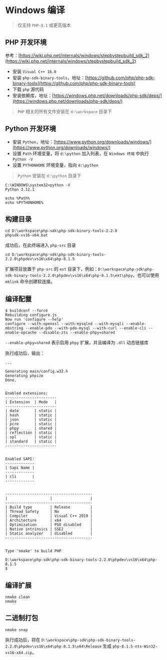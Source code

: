 # Windows 编译

> 仅支持 `PHP-8.1` 或更高版本

## PHP 开发环境

参考：[https://wiki.php.net/internals/windows/stepbystepbuild_sdk_2](https://wiki.php.net/internals/windows/stepbystepbuild_sdk_2)

- 安装 `Visual C++ 16.0`
- 安装 `php-sdk-binary-tools`，地址：[https://github.com/php/php-sdk-binary-tools](https://github.com/php/php-sdk-binary-tools)
- 下载 `php` 源代码
- 安装依赖库，地址：[https://windows.php.net/downloads/php-sdk/deps/](https://windows.php.net/downloads/php-sdk/deps/)

> `PHP` 相关的所有文件安装在 `d:\workspace` 目录下  

## Python 开发环境

- 安装 `Python`，地址：[https://www.python.org/downloads/windows/](https://www.python.org/downloads/windows/)
- 设置 `Path` 环境变量，将 `d:\python` 加入列表，在 `Windows 终端` 中执行 `Python -V`
- 设置 `PYTHONHOME` 环境变量，指向 `d:\python`

> `Python` 安装在 `d:\python` 目录下

```shell
C:\WINDOWS\system32>python -V
Python 3.12.1

echo %Path%
echo %PYTHONHOME%
```


## 构建目录

```shell
cd D:\workspace\php-sdk\php-sdk-binary-tools-2.2.0
phpsdk-vs16-x64.bat
```

成功后，在此终端进入 `php-src` 目录

```shell
cd D:\workspace\php-sdk\php-sdk-binary-tools-2.2.0\phpdev\vs16\x64\php-8.1.5
```

扩展项目放置于 `php-src` 的 `ext` 目录下，例如：`D:\workspace\php-sdk\php-sdk-binary-tools-2.2.0\phpdev\vs16\x64\php-8.1.5\ext\phpy`，也可以使用 `mklink` 命令创建软连接。


## 编译配置

```shell
$ buildconf --force
Rebuilding configure.js
Now run 'configure --help'
configure --with-openssl --with-mysqlnd --with-mysqli --enable-mbstring --enable-pdo --with-pdo-mysql --with-curl --enable-cli --enable-opcache --disable-zts --enable-phpy=shared
```

`--enable-phpy=shared` 表示启用 `phpy` 扩展，并且编译为 `.dll` 动态链接库

执行成功后，输出：

```shell
...

Generating main/config.w32.h
Generating phpize
Done.


Enabled extensions:
-----------------------
| Extension  | Mode   |
-----------------------
| date       | static |
| hash       | static |
| json       | static |
| pcre       | static |
| phpy       | shared |
| reflection | static |
| spl        | static |
| standard   | static |
-----------------------


Enabled SAPI:
-------------
| Sapi Name |
-------------
| cli       |
-------------


---------------------------------------
|                   |                 |
---------------------------------------
| Build type        | Release         |
| Thread Safety     | No              |
| Compiler          | Visual C++ 2019 |
| Architecture      | x64             |
| Optimization      | PGO disabled    |
| Native intrinsics | SSE2            |
| Static analyzer   | disabled        |
---------------------------------------


Type 'nmake' to build PHP

D:\workspace\php-sdk\php-sdk-binary-tools-2.2.0\phpdev\vs16\x64\php-8.1.5
$
```


## 编译扩展
```shell
nmake clean
nmake
```

## 二进制打包

```shell
nmake snap
```

执行成功后，将在 `D:\workspace\php-sdk\php-sdk-binary-tools-2.2.0\phpdev\vs16\x64\php-8.1.5\x64\Release` 生成 `php-8.1.5-nts-Win32-vs16-x64.zip`。
